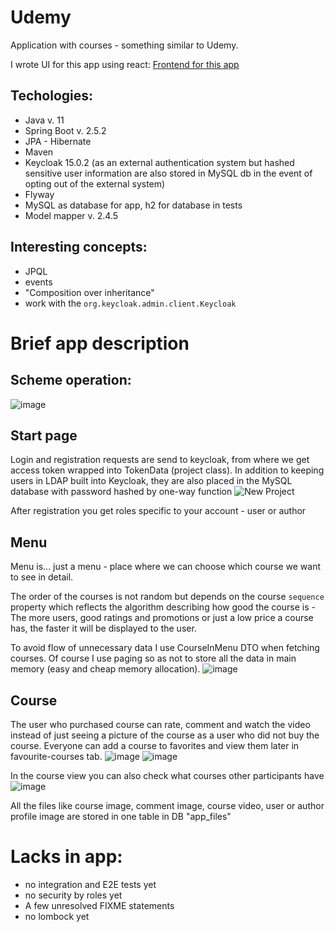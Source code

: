 # Udemy
Application with courses - something similar to Udemy.

I wrote UI for this app using react: [Frontend for this app](https://github.com/KarolXX/Udemy-react)

## Techologies:
* Java v. 11
* Spring Boot v. 2.5.2
* JPA - Hibernate
* Maven
* Keycloak 15.0.2 (as an external authentication system but hashed sensitive user information are also stored in MySQL db in the event of opting out of the external system)
* Flyway
* MySQL as database for app, h2 for database in tests
* Model mapper v. 2.4.5

## Interesting concepts:
* JPQL
* events
* "Composition over inheritance"
* work with the `org.keycloak.admin.client.Keycloak`

# Brief app description
## Scheme operation:
![image](https://user-images.githubusercontent.com/71709330/172498398-c3f4eafc-cb24-4894-a6ec-297151317389.png)

## Start page
Login and registration requests are send to keycloak, from where we get access token wrapped into TokenData (project class).
In addition to keeping users in LDAP built into Keycloak, they are also placed in the MySQL database with password hashed by one-way function
![New Project](https://user-images.githubusercontent.com/71709330/194328184-19f16902-171e-4cc0-9681-0622ad2fa57d.gif)

After registration you get roles specific to your account - user or author

## Menu
Menu is... just a menu - place where we can choose which course we want to see in detail.

The order of the courses is not random but depends on the course `sequence` property which reflects the algorithm describing how good the course is - The more users, good ratings and promotions or just a low price a course has, the faster it will be displayed to the user.

To avoid flow of unnecessary data I use CourseInMenu DTO when fetching courses.
Of course I use paging so as not to store all the data in main memory (easy and cheap memory allocation).
![image](https://user-images.githubusercontent.com/71709330/183313754-bd32d176-d088-4a22-a5df-9414fc5824bd.png)

## Course
The user who purchased course can rate, comment and watch the video instead of just seeing a picture of the course as a user who did not buy the course.
Everyone can add a course to favorites and view them later in favourite-courses tab.
![image](https://user-images.githubusercontent.com/71709330/183313457-4a8e72eb-8f2f-4bfd-b87e-fd5baf1684df.png)
![image](https://user-images.githubusercontent.com/71709330/183313660-e42b31c1-2df4-499f-ab7d-52dee27c7f64.png)

In the course view you can also check what courses other participants have
![image](https://user-images.githubusercontent.com/71709330/183313533-05c7d671-f184-437b-b8ce-3f9d4eb8c30d.png)

All the files like course image, comment image, course video, user or author profile image are stored in one table in DB "app_files"


# Lacks in app:
* no integration and E2E tests yet
* no security by roles yet
* A few unresolved FIXME statements
* no lombock yet

